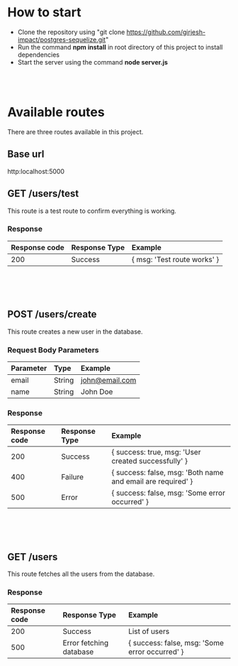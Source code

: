 # How to start

- Clone the repository using "git clone https://github.com/girjesh-impact/postgres-sequelize.git"
- Run the command **npm install** in root directory of this project to install dependencies
- Start the server using the command **node server.js**


<br><br>

# Available routes
There are three routes available in this project.

## Base url 
http:localhost:5000

## GET /users/test 
This route is a test route to confirm everything is working.

### Response 
| Response code| Response Type | Example |
|:---------|:--------------|:--------|
| 200    |  Success | { msg: 'Test route works' }| 


<br><br><br>


## POST /users/create
This route creates a new user in the database.

### Request Body Parameters

| Parameter| Type | Example |
|:---------|:-----|:--------|
| email    | String| john@email.com| 
| name    | String| John Doe|

### Response 
| Response code| Response Type | Example |
|:---------|:--------------|:--------|
| 200    | Success | { success: true, msg: 'User created successfully' } | 
| 400    | Failure | { success: false, msg: 'Both name and email are required' } |
| 500    | Error | { success: false, msg: 'Some error occurred' } |

<br><br><br>

## GET /users 
This route fetches all the users from the database.

### Response 
| Response code| Response Type | Example |
|:---------|:--------------|:--------|
| 200    |  Success | List of users | 
| 500    |  Error fetching database | { success: false, msg: 'Some error occurred' } | 